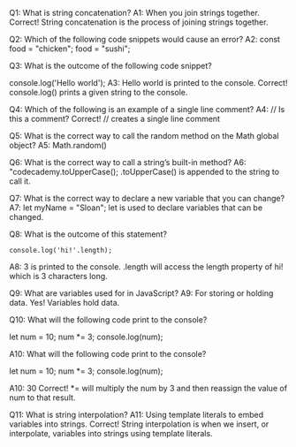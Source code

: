 Q1: What is string concatenation?
A1: When you join strings together.
Correct! String concatenation is the process of joining strings together.

Q2: Which of the following code snippets would cause an error?
A2: const food = "chicken";
food = "sushi";

Q3: What is the outcome of the following code snippet?

console.log('Hello world');
A3: Hello world is printed to the console.
Correct! console.log() prints a given string to the console.

Q4: Which of the following is an example of a single line comment?
A4: // Is this a comment?
Correct! // creates a single line comment

Q5: What is the correct way to call the random method on the Math global object?
A5: Math.random()

Q6: What is the correct way to call a string’s built-in method?
A6: "codecademy.toUpperCase();
.toUpperCase() is appended to the string to call it.

Q7: What is the correct way to declare a new variable that you can change?
A7: let myName = "Sloan";
let is used to declare variables that can be changed.

Q8: What is the outcome of this statement?

    console.log('hi!'.length);

A8: 3 is printed to the console.
.length will access the length property of hi! which is 3 characters long.

Q9: What are variables used for in JavaScript?
A9: For storing or holding data.
Yes! Variables hold data.

Q10: What will the following code print to the console?

let num = 10;
num \*= 3;
console.log(num);

A10: What will the following code print to the console?

let num = 10;
num \*= 3;
console.log(num);

A10: 30
Correct! \*= will multiply the num by 3 and then reassign the value of num to that result.

Q11: What is string interpolation?
A11: Using template literals to embed variables into strings.
Correct! String interpolation is when we insert, or interpolate, variables into strings using template literals.
